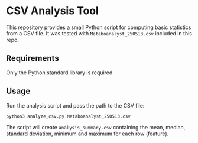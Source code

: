 # CSV Analysis Tool

This repository provides a small Python script for computing basic statistics from a CSV file. It was tested with `Metaboanalyst_250513.csv` included in this repo.

## Requirements

Only the Python standard library is required.

## Usage

Run the analysis script and pass the path to the CSV file:

```bash
python3 analyze_csv.py Metaboanalyst_250513.csv
```

The script will create `analysis_summary.csv` containing the mean, median, standard deviation, minimum and maximum for each row (feature).

